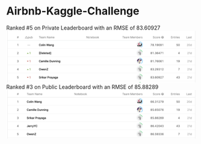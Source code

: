 # Airbnb-Kaggle-Challenge
Ranked #5 on Private Leaderboard with an RMSE of 83.60927
![alt text](https://github.com/SrikarPrayaga06/Airbnb-Kaggle-Challenge/blob/main/Private_leaderboard.png)
Ranked #3 on Public  Leaderboard with an RMSE of 85.88289
![alt text](https://github.com/SrikarPrayaga06/Airbnb-Kaggle-Challenge/blob/main/public_leaderboard.png)
